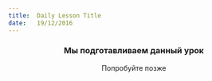 ```yaml
---
title:  Daily Lesson Title
date:   19/12/2016
---
```


### <center>Мы подготавливаем данный урок</center> 

 <center>Попробуйте позже</center>